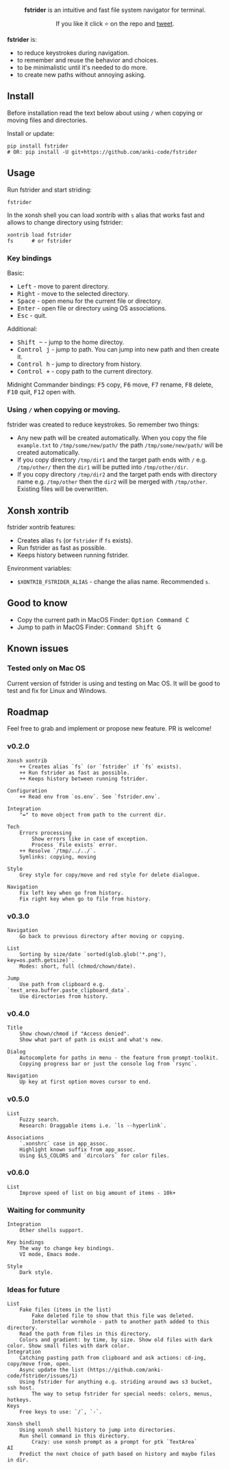 <p align="center">
<b>fstrider</b> is an intuitive and fast file system navigator for terminal.
</p>

<p align="center">  
If you like it click ⭐ on the repo and <a href="https://twitter.com/intent/tweet?text=Nice%20file%20system%20navigator!&url=https://github.com/anki-code/fstrider" target="_blank">tweet</a>.
</p>


**fstrider** is:
* to reduce keystrokes during navigation.
* to remember and reuse the behavior and choices.
* to be minimalistic until it's needed to do more.
* to create new paths without annoying asking.


## Install

Before installation read the text below about using `/` when copying or moving files and directories.

Install or update:

```xsh
pip install fstrider
# OR: pip install -U git+https://github.com/anki-code/fstrider
```

## Usage
Run fstrider and start striding:
```xsh
fstrider
```

In the xonsh shell you can load xontrib with `s` alias that works fast and allows to change directory using fstrider:
```xsh
xontrib load fstrider
fs      # or fstrider
```

### Key bindings

Basic:

* <kbd>Left</kbd> - move to parent directory.
* <kbd>Right</kbd> - move to the selected directory.
* <kbd>Space</kbd> - open menu for the current file or directory.
* <kbd>Enter</kbd> - open file or directory using OS associations.
* <kbd>Esc</kbd> - quit.

Additional:

* <kbd>Shift ~</kbd> - jump to the home directoy.
* <kbd>Control j</kbd> - jump to path. You can jump into new path and then create it.
* <kbd>Control h</kbd> - jump to directory from history.
* <kbd>Control +</kbd> - copy path to the current directory.

Midnight Commander bindings: <kbd>F5</kbd> copy, <kbd>F6</kbd> move, <kbd>F7</kbd> rename, <kbd>F8</kbd> delete, <kbd>F10</kbd> quit, <kbd>F12</kbd> open with.

### Using `/` when copying or moving.

fstrider was created to reduce keystrokes. So remember two things:
* Any new path will be created automatically. When you copy the file `example.txt` to `/tmp/some/new/path/` the path `/tmp/some/new/path/` will be created automatically.
* If you copy directory `/tmp/dir1` and the target path ends with `/` e.g. `/tmp/other/` then the `dir1` will be putted into `/tmp/other/dir`.
* If you copy directory `/tmp/dir2` and the target path ends with directory name e.g. `/tmp/other` then the `dir2` will be merged with `/tmp/other`. Existing files will be overwritten.

## Xonsh xontrib

fstrider xontrib features:
* Creates alias `fs` (or `fstrider` if `fs` exists).
* Run fstrider as fast as possible.
* Keeps history between running fstrider.

Environment variables:
* `$XONTRIB_FSTRIDER_ALIAS` - change the alias name. Recommended `s`.

## Good to know

* Copy the current path in MacOS Finder: <kbd>Option Command C</kbd>
* Jump to path in MacOS Finder: <kbd>Command Shift G</kbd>

## Known issues

### Tested only on Mac OS

Current version of fstrider is using and testing on Mac OS. It will be good to test and fix for Linux and Windows.

## Roadmap

Feel free to grab and implement or propose new feature. PR is welcome!

### v0.2.0
```
Xonsh xontrib
    ++ Creates alias `fs` (or `fstrider` if `fs` exists).
    ++ Run fstrider as fast as possible.
    ++ Keeps history between running fstrider.

Configuration
    ++ Read env from `os.env`. See `fstrider.env`.

Integration
    "=" to move object from path to the current dir.

Tech
    Errors processing
        Show errors like in case of exception.
        Process `File exists` error.
    ++ Resolve `/tmp/../../`.
    Symlinks: copying, moving   
    
Style
    Grey style for copy/move and red style for delete dialogue. 
    
Navigation
    Fix left key when go from history.    
    Fix right key when go to file from history.
```

### v0.3.0

```
Navigation
    Go back to previous directory after moving or copying.
    
List
    Sorting by size/date `sorted(glob.glob('*.png'), key=os.path.getsize)`.
    Modes: short, full (chmod/chown/date). 

Jump
    Use path from clipboard e.g. `text_area.buffer.paste_clipboard_data`.
    Use directories from history.
```

### v0.4.0
```
Title
    Show chown/chmod if "Access denied".
    Show what part of path is exist and what's new.
    
Dialog
    Autocomplete for paths in menu - the feature from prompt-toolkit.
    Copying progress bar or just the console log from `rsync`.

Navigation
    Up key at first option moves cursor to end.
```

### v0.5.0
```
List
    Fuzzy search.
    Research: Draggable items i.e. `ls --hyperlink`.
    
Associations
    `.xonshrc` case in app_assoc.
    Highlight known suffix from app_assoc.
    Using $LS_COLORS and `dircolors` for color files.    
```

### v0.6.0
```
List
    Improve speed of list on big amount of items - 10k+
```

### Waiting for community

```
Integration
    Other shells support.
    
Key bindings
    The way to change key bindings.
    VI mode, Emacs mode.
    
Style
    Dark style.
```

### Ideas for future
```
List
    Fake files (items in the list)
        Fake deleted file to show that this file was deleted.
        Interstellar wormhole - path to another path added to this directory.
    Read the path from files in this directory.
    Colors and gradient: by time, by size. Show old files with dark color. Show small files with dark color.
Integration
    Catching pasting path from clipboard and ask actions: cd-ing, copy/move from, open.
    Async update the list (https://github.com/anki-code/fstrider/issues/1)
    Using fstrider for anything e.g. striding around aws s3 bucket, ssh host.
        The way to setup fstrider for special needs: colors, menus, hotkeys.
Keys
    Free keys to use: `/`, `-`.
    
Xonsh shell
    Using xonsh shell history to jump into directories.
    Run shell command in this directory.
        Crazy: use xonsh prompt as a prompt for ptk `TextArea`
AI
    Predict the next choice of path based on history and maybe files in dir.
```
